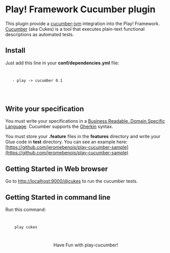 # Play! Framework Cucumber plugin


This plugin provide a [cucumber-jvm](https://github.com/cucumber/cucumber-jvm) integration into the Play! Framework. [Cucumber](https://github.com/cucumber/cucumber/wiki/) (aka Cukes) is a tool that executes plain-text functional descriptions as automated tests. 

## Install
   
   Just add this line in your **conf/dependencies.yml** file:
<code>
<pre>
   - play -> cucumber 0.1 
</pre>
</code>

## Write your specification

   You must write your specifications in a [Business Readable, Domain Specific Language](http://martinfowler.com/bliki/BusinessReadableDSL.html). Cucumber supports the [Gherkin](https://github.com/cucumber/cucumber/wiki/Gherkin) syntax.

   You must store your **.feature** files in the **features** directory and write your Glue code in **test** directory. You can see an example here: [https://github.com/jeromebenois/play-cucumber-sample](https://github.com/jeromebenois/play-cucumber-sample)

## Getting Started in Web browser

Go to [http://localhost:9000/@cukes](http://localhost:9000/@cukes) to run the cucumber tests.
 
## Getting Started in command line

Run this command:
<code>
<pre>
    play cukes
</pre>
</code>



<center>Have Fun with play-cucumber!</center>
